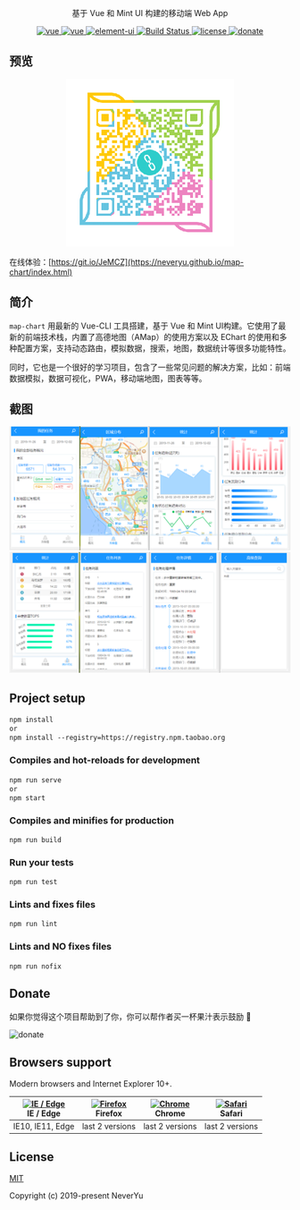 <p align="center">基于 Vue 和 Mint UI 构建的移动端 Web App</p>

<p align="center">
  <a href="https://cli.vuejs.org/" rel="nofollow" target="_blank">
    <img src="https://img.shields.io/badge/vue--cli-3.3.0-brightgreen.svg" alt="vue">
  </a>
  <a href="https://github.com/vuejs/vue" rel="nofollow" target="_blank">
    <img src="https://img.shields.io/badge/vue-2.6.10-brightgreen.svg" alt="vue">
  </a>
  <a href="http://mint-ui.github.io/" rel="nofollow" target="_blank">
    <img src="https://img.shields.io/badge/mint--ui-2.2.13-brightgreen.svg" alt="element-ui">
  </a>
  <a href="https://travis-ci.org/Neveryu/map-chart" rel="nofollow" target="_blank">
    <img src="https://travis-ci.org/Neveryu/map-chart.svg?branch=master" alt="Build Status">
  </a>
  <a href="https://github.com/Neveryu/vue-cms/blob/master/LICENSE">
    <img src="https://img.shields.io/github/license/mashape/apistatus.svg" alt="license">
  </a>
  <a href="https://neveryu.github.io/reward/index.html" target="_blank">
    <img src="https://img.shields.io/badge/%24-donate-ff69b4.svg" alt="donate">
  </a>
</p>

## 预览
<p align="center">
  <img src="./public/img/page-qr.png" alt="扫码预览" title="扫码预览">
</p>

在线体验：[https://git.io/JeMCZ](https://neveryu.github.io/map-chart/index.html)

## 简介
`map-chart` 用最新的 Vue-CLI 工具搭建，基于 Vue 和 Mint UI构建。它使用了最新的前端技术栈，内置了高德地图（AMap）的使用方案以及 EChart 的使用和多种配置方案，支持动态路由，模拟数据，搜索，地图，数据统计等很多功能特性。

同时，它也是一个很好的学习项目，包含了一些常见问题的解决方案，比如：前端数据模拟，数据可视化，PWA，移动端地图，图表等等。

## 截图
![](./screenshot/screenshot-1.png)
![](./screenshot/screenshot-2.png)

## Project setup
```
npm install
or
npm install --registry=https://registry.npm.taobao.org
```

### Compiles and hot-reloads for development
```
npm run serve
or
npm start
```

### Compiles and minifies for production
```
npm run build
```

### Run your tests
```
npm run test
```

### Lints and fixes files
```
npm run lint
```

### Lints and NO fixes files
```
npm run nofix
```

## Donate

如果你觉得这个项目帮助到了你，你可以帮作者买一杯果汁表示鼓励 :tropical_drink:

<img src="https://neveryu.github.io/reward/wechat-alipay.png" alt="donate" width="650">


## Browsers support

Modern browsers and Internet Explorer 10+.

| [<img src="https://raw.githubusercontent.com/alrra/browser-logos/master/src/edge/edge_48x48.png" alt="IE / Edge" width="24px" height="24px" />](http://godban.github.io/browsers-support-badges/)</br>IE / Edge | [<img src="https://raw.githubusercontent.com/alrra/browser-logos/master/src/firefox/firefox_48x48.png" alt="Firefox" width="24px" height="24px" />](http://godban.github.io/browsers-support-badges/)</br>Firefox | [<img src="https://raw.githubusercontent.com/alrra/browser-logos/master/src/chrome/chrome_48x48.png" alt="Chrome" width="24px" height="24px" />](http://godban.github.io/browsers-support-badges/)</br>Chrome | [<img src="https://raw.githubusercontent.com/alrra/browser-logos/master/src/safari/safari_48x48.png" alt="Safari" width="24px" height="24px" />](http://godban.github.io/browsers-support-badges/)</br>Safari |
| --------- | --------- | --------- | --------- |
| IE10, IE11, Edge| last 2 versions| last 2 versions| last 2 versions

## License

[MIT](https://github.com/Neveryu/map-chart/blob/master/LICENSE)

Copyright (c) 2019-present NeverYu

